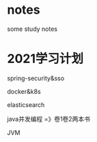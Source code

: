 # notes
some study notes



# 2021学习计划

spring-security&sso

docker&k8s

elasticsearch

java并发编程	=》卷1卷2两本书

JVM

